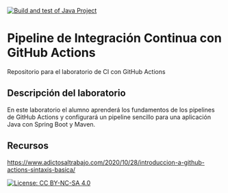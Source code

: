 [![Build and test of Java Project](https://github.com/ETSISI-EMS/ems2023_lab_1_3_ci_github_actions-miguelgonzalez72/actions/workflows/main.yml/badge.svg)](https://github.com/ETSISI-EMS/ems2023_lab_1_3_ci_github_actions-miguelgonzalez72/actions/workflows/main.yml)

# Pipeline de Integración Continua con GitHub Actions

Repositorio para el laboratorio de CI con GitHub Actions

## Descripción del laboratorio

En este laboratorio el alumno aprenderá los fundamentos de los pipelines de GitHub Actions y configurará un pipeline
sencillo para una aplicación Java con Spring Boot y Maven. 

## Recursos
https://www.adictosaltrabajo.com/2020/10/28/introduccion-a-github-actions-sintaxis-basica/

[![License: CC BY-NC-SA 4.0](https://img.shields.io/badge/License-CC_BY--NC--SA_4.0-lightgrey.svg)](https://creativecommons.org/licenses/by-nc-sa/4.0/)
